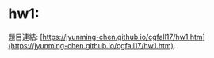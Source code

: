 # hw1:
題目連結: [https://jyunming-chen.github.io/cgfall17/hw1.htm](https://jyunming-chen.github.io/cgfall17/hw1.htm).